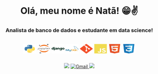 <h1 align='center'> Olá, meu nome é Natã! 😁✌ </h1>

<h3 align='center'>Analista de banco de dados e estudante em data science! </h3>  

<div align='center' style="display: inline_block"><br>
  <img align="center" height="30" width="40" src="https://raw.githubusercontent.com/devicons/devicon/master/icons/python/python-original.svg">
  <img align="center" height="30" width="40" src="https://raw.githubusercontent.com/devicons/devicon/master/icons/jupyter/jupyter-original-wordmark.svg">
  <img align="center" height="30" width="40" src="https://raw.githubusercontent.com/devicons/devicon/master/icons/django/django-plain-wordmark.svg">
  <img align="center" height="30" width="40" src="https://raw.githubusercontent.com/devicons/devicon/master/icons/mysql/mysql-original-wordmark.svg">  
  <img align="center" height="30" width="40" src="https://raw.githubusercontent.com/devicons/devicon/master/icons/git/git-original.svg">  
  <img align="center" height="30" width="40" src="https://raw.githubusercontent.com/devicons/devicon/master/icons/javascript/javascript-plain.svg">
  <img align="center" height="30" width="40" src="https://raw.githubusercontent.com/devicons/devicon/master/icons/html5/html5-original.svg">
  <img align="center" height="30" width="40" src="https://raw.githubusercontent.com/devicons/devicon/master/icons/css3/css3-original.svg">

</div>
  
  ##
 
<div align='center'> 
  <a href="https://www.instagram.com/nata.ffelix/" target="_blank"><img src="https://img.shields.io/badge/-Instagram-%23E4405F?style=for-the-badge&logo=instagram&logoColor=white" target="_blank"></a>
<a href="https://mail.google.com/mail/?view=cm&fs=1&to=nata.analista@gmail.com" target="_blank">
  <img src="https://img.shields.io/badge/-Gmail-%23333?style=for-the-badge&logo=gmail&logoColor=white" alt="Gmail">
</a>
  <a href="https://www.linkedin.com/in/nata-felix/" target="_blank"><img src="https://img.shields.io/badge/-LinkedIn-%230077B5?style=for-the-badge&logo=linkedin&logoColor=white" target="_blank"></a> 
  
</div>
